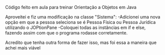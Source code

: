 Código feito em aula para treinar Orientação a Objetos em Java

Aproveitei e fiz uma modificação na classe "Sistema":
-Adicionei uma nova opção em que a pessoa seleciona se é Pessoa Física ou Pessoa Jurídica utilizando o JOPtionPane
-Coloquei todas as instâncias em if e else, fazendo assim com que o programa rodasse corretamente.

Acredito que tenha outra forma de fazer isso, mas foi essa a maneira que achei mais viável
